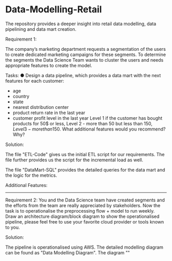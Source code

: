 # Data-Modelling-Retail
The repository provides a deeper insight into retail data modelling, data pipelining and data mart creation.

Requirement 1:

The company’s marketing department requests a segmentation of the users to create
dedicated marketing campaigns for these segments. To determine the segments the
Data Science Team wants to cluster the users and needs appropriate features to create
the model.

Tasks:
● Design a data pipeline, which provides a data mart with the next features for
each customer:
- age
- country
- state
- nearest distribution center
- product return rate in the last year
- customer profit level in the last year
Level 1 if the customer has bought products for 50$ or less,
Level 2 - more than 50 but less than 150$,
Level 3 - more than 150$.
What additional features would you recommend? Why?

Solution: 

The file "ETL-Code" gives us the initial ETL script for our requirements. The file further provides us the script for the incremental load as well.

The file "DataMart-SQL" provides the detailed queries for the data mart and the logic for the metrics.

Additional Features:




-------------------------------------------------------------------------------------------------------------------------------------------------------------------------
Requirement 2:
You and the Data Science team have created segments and the efforts from the
team are really appreciated by stakeholders. Now the task is to operationalise
the preprocessing flow + model to run weekly. Draw an architecture
diagram/block diagram to show the operationalised pipeline, please feel free to
use your favorite cloud provider or tools known to you.

Solution:

The pipeline is operationalised using AWS. The detailed modelling diagram can be found as "Data Modelling Diagram". The diagram ""


